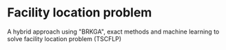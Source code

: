 # Facility location problem 
A hybrid approach using "BRKGA", exact methods and machine learning to solve facility location problem (TSCFLP)
